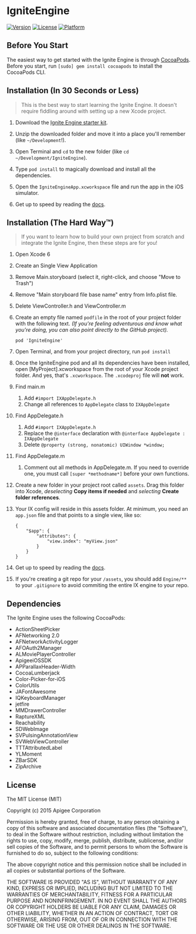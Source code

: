# IgniteEngine

[![Version](https://img.shields.io/cocoapods/v/IgniteEngine.svg?style=flat)](http://cocoapods.org/pods/IgniteEngine)
[![License](https://img.shields.io/cocoapods/l/IgniteEngine.svg?style=flat)](http://cocoapods.org/pods/IgniteEngine)
[![Platform](https://img.shields.io/cocoapods/p/IgniteEngine.svg?style=flat)](http://cocoapods.org/pods/IgniteEngine)

## Before You Start

The easiest way to get started with the Ignite Engine is through [CocoaPods](http://cocoapods.org). Before you start, run `[sudo] gem install cocoapods` to install the CocoaPods CLI.


## Installation (In 30 Seconds or Less)

> This is the best way to start learning the Ignite Engine. It doesn't require fiddling around with setting up a new Xcode project.

1. Download the [Ignite Engine starter kit](https://ignite.apigee.com/StarterKit.zip).

2. Unzip the downloaded folder and move it into a place you'll remember (like `~/Development`!).

3. Open Terminal and `cd` to the new folder (like `cd ~/Development/IgniteEngine`).

4. Type `pod install` to magically download and install all the dependencies.

5. Open the `IgniteEngineApp.xcworkspace` file and run the app in the iOS simulator.

6. Get up to speed by reading the [docs](https://ignite.apigee.com).

## Installation (The Hard Way™)

> If you want to learn how to build your own project from scratch and integrate the Ignite Engine, then these steps are for you!

1. Open Xcode 6

2. Create an Single View Application

3. Remove Main.storyboard  (select it, right-click, and choose "Move to Trash")

4. Remove "Main storyboard file base name" entry from Info.plist file.

5. Delete ViewController.h and ViewController.m

6. Create an empty file named `podfile` in the root of your project folder with the following text. *(If you're feeling adventurous and know what you're doing, you can also point directly to the GitHub project).*

    ```
    pod 'IgniteEngine'
    ```

7. Open Terminal, and from your project directory, run `pod install`

8. Once the IgniteEngine pod and all its dependencies have been installed, open [MyProject].xcworkspace from the root of your Xcode project folder. And yes, that's `.xcworkspace`. The `.xcodeproj` file will **not** work.

9. Find main.m

    1. Add `#import IXAppDelegate.h`
    2. Change all references to `AppDelegate` class to `IXAppDelegate`

10. Find AppDelegate.h 
	
	1. Add `#import IXAppDelegate.h`
	2. Replace the `@interface` declaration with `@interface AppDelegate : IXAppDelegate`
	3. Delete `@property (strong, nonatomic) UIWindow *window;`

11. Find AppDelegate.m

	1. Comment out all methods in AppDelegate.m. If you need to override one, you must call `[super *methodname*]` before your own functions.

12. Create a new folder in your project root called `assets`. Drag this folder into Xcode, *deselecting* **Copy items if needed** and *selecting* **Create folder references**.

13. Your IX config will reside in this assets folder. At minimum, you need an `app.json` file and that points to a single view, like so:

	```
	{
	    "$app": {
	        "attributes": {
	            "view.index": "myView.json"
	        }
	    }
	}
	```

14. Get up to speed by reading the [docs](https://ignite.apigee.com).

15. If you're creating a git repo for your `/assets`, you should add `Engine/**` to your `.gitignore` to avoid commiting the entire IX engine to your repo.

## Dependencies

The Ignite Engine uses the following CocoaPods:

- ActionSheetPicker
- AFNetworking 2.0
- AFNetworkActivityLogger
- AFOAuth2Manager
- ALMoviePlayerController
- ApigeeiOSSDK
- APParallaxHeader-Width
- CocoaLumberjack
- Color-Picker-for-iOS
- ColorUtils
- JAFontAwesome
- IQKeyboardManager
- jetfire
- MMDrawerController
- RaptureXML
- Reachability
- SDWebImage
- SVPulsingAnnotationView
- SVWebViewController
- TTTAttributedLabel
- YLMoment
- ZBarSDK
- ZipArchive

## License

 The MIT License (MIT)

 Copyright (c) 2015 Apigee Corporation

 Permission is hereby granted, free of charge, to any person obtaining a copy
 of this software and associated documentation files (the "Software"), to deal
 in the Software without restriction, including without limitation the rights
 to use, copy, modify, merge, publish, distribute, sublicense, and/or sell
 copies of the Software, and to permit persons to whom the Software is
 furnished to do so, subject to the following conditions:

 The above copyright notice and this permission notice shall be included in
 all copies or substantial portions of the Software.

 THE SOFTWARE IS PROVIDED "AS IS", WITHOUT WARRANTY OF ANY KIND, EXPRESS OR
 IMPLIED, INCLUDING BUT NOT LIMITED TO THE WARRANTIES OF MERCHANTABILITY,
 FITNESS FOR A PARTICULAR PURPOSE AND NONINFRINGEMENT. IN NO EVENT SHALL THE
 AUTHORS OR COPYRIGHT HOLDERS BE LIABLE FOR ANY CLAIM, DAMAGES OR OTHER
 LIABILITY, WHETHER IN AN ACTION OF CONTRACT, TORT OR OTHERWISE, ARISING FROM,
 OUT OF OR IN CONNECTION WITH THE SOFTWARE OR THE USE OR OTHER DEALINGS IN
 THE SOFTWARE.
